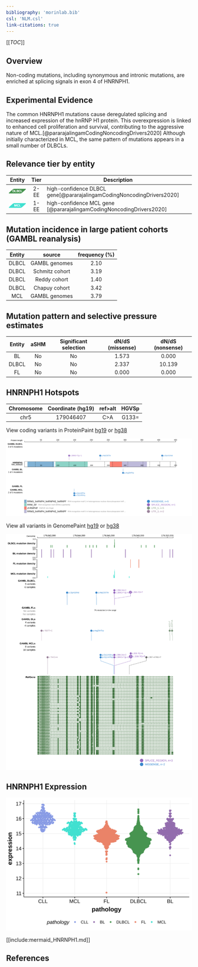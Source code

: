 ```yaml
---
bibliography: 'morinlab.bib'
csl: 'NLM.csl'
link-citations: true
---
```

[[_TOC_]]

## Overview
Non-coding mutations, including synonymous and intronic mutations,  are enriched at splicing signals in exon 4 of HNRNPH1. 

## Experimental Evidence
The common HNRNPH1 mutations cause deregulated splicing and increased expression of the hnRNP H1 protein. This overexpression is linked to enhanced cell proliferation and survival, contributing to the aggressive nature of MCL.[@pararajalingamCodingNoncodingDrivers2020]  Although initially characterized in MCL, the same pattern of mutations appears in a small number of DLBCLs.


## Relevance tier by entity

|Entity|Tier|Description               |
|:------:|:----:|--------------------------|
|![DLBCL](images/icons/DLBCL_tier1.png) |2-EE   |high-confidence DLBCL gene[@pararajalingamCodingNoncodingDrivers2020]|
|![MCL](images/icons/MCL_tier1.png)   |1-EE   |high-confidence MCL gene  [@pararajalingamCodingNoncodingDrivers2020]|

## Mutation incidence in large patient cohorts (GAMBL reanalysis)

|Entity|source        |frequency (%)|
|:------:|:--------------:|:-------------:|
|DLBCL |GAMBL genomes |2.10         |
|DLBCL |Schmitz cohort|3.19         |
|DLBCL |Reddy cohort  |1.40         |
|DLBCL |Chapuy cohort |3.42         |
|MCL   |GAMBL genomes |3.79         |

## Mutation pattern and selective pressure estimates

|Entity|aSHM|Significant selection|dN/dS (missense)|dN/dS (nonsense)|
|:------:|:----:|:---------------------:|:----------------:|:----------------:|
|BL    |No  |No                   |1.573           | 0.000          |
|DLBCL |No  |No                   |2.337           |10.139          |
|FL    |No  |No                   |0.000           | 0.000          |

## HNRNPH1 Hotspots

| Chromosome |Coordinate (hg19) | ref>alt | HGVSp | 
 | :---:| :---: | :--: | :---: |
| chr5 | 179046407 | C>A | G133= |

View coding variants in ProteinPaint [hg19](https://morinlab.github.io/LLMPP/GAMBL/HNRNPH1_protein.html)  or [hg38](https://morinlab.github.io/LLMPP/GAMBL/HNRNPH1_protein_hg38.html)

![](images/proteinpaint/HNRNPH1_NM_005520.svg)

View all variants in GenomePaint [hg19](https://morinlab.github.io/LLMPP/GAMBL/HNRNPH1.html)  or [hg38](https://morinlab.github.io/LLMPP/GAMBL/HNRNPH1_hg38.html)

![](images/proteinpaint/HNRNPH1.svg)

## HNRNPH1 Expression
![](images/gene_expression/HNRNPH1_by_pathology.svg)


[[include:mermaid_HNRNPH1.md]]

## References

<!-- NONCODING -->
<!-- ORIGIN: pararajalingamCodingNoncodingDrivers2020 -->
<!-- MCL: pararajalingamCodingNoncodingDrivers2020 -->
<!-- DLBCL: pararajalingamCodingNoncodingDrivers2020 -->
